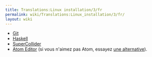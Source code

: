 ```yaml
---
title: Translations:Linux installation/3/fr
permalink: wiki/Translations:Linux_installation/3/fr/
layout: wiki
---
```


-   [Git](https://git-scm.com/)
-   [Haskell](https://www.haskell.org/platform/)
-   [SuperCollider](http://supercollider.github.io/download)
-   [Atom Editor](https://atom.io/) (si vous n'aimez pas Atom, essayez [
    une alternative](/wiki/List_of_tidal_editors "wikilink")).
